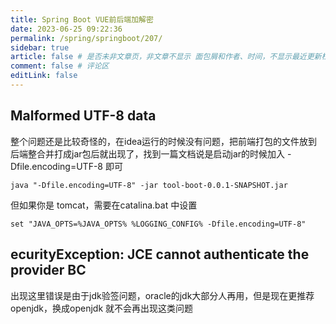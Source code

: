 ```yaml
---
title: Spring Boot VUE前后端加解密
date: 2023-06-25 09:22:36
permalink: /spring/springboot/207/
sidebar: true
article: false # 是否未非文章页，非文章不显示 面包屑和作者、时间，不显示最近更新栏，不会参与到最近更新文章的数据计算中
comment: false # 评论区
editLink: false
---
```


## Malformed UTF-8 data
整个问题还是比较奇怪的，在idea运行的时候没有问题，把前端打包的文件放到后端整合并打成jar包后就出现了，找到一篇文档说是启动jar的时候加入 -Dfile.encoding=UTF-8 即可
```shell
java "-Dfile.encoding=UTF-8" -jar tool-boot-0.0.1-SNAPSHOT.jar
```
但如果你是 tomcat，需要在catalina.bat 中设置
```text
set "JAVA_OPTS=%JAVA_OPTS% %LOGGING_CONFIG% -Dfile.encoding=UTF-8"
```

## ecurityException: JCE cannot authenticate the provider BC
出现这里错误是由于jdk验签问题，oracle的jdk大部分人再用，但是现在更推荐 openjdk，换成openjdk 就不会再出现这类问题